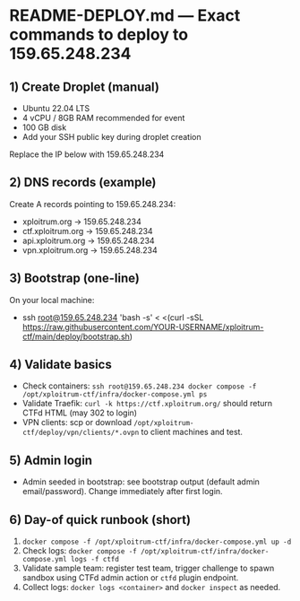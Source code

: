 # README-DEPLOY.md — Exact commands to deploy to 159.65.248.234

## 1) Create Droplet (manual)
- Ubuntu 22.04 LTS
- 4 vCPU / 8GB RAM recommended for event
- 100 GB disk
- Add your SSH public key during droplet creation

Replace the IP below with 159.65.248.234

## 2) DNS records (example)
Create A records pointing to 159.65.248.234:
- xploitrum.org -> 159.65.248.234
- ctf.xploitrum.org -> 159.65.248.234
- api.xploitrum.org -> 159.65.248.234
- vpn.xploitrum.org -> 159.65.248.234

## 3) Bootstrap (one-line)
On your local machine:
- ssh root@159.65.248.234 'bash -s' < <(curl -sSL https://raw.githubusercontent.com/YOUR-USERNAME/xploitrum-ctf/main/deploy/bootstrap.sh)

## 4) Validate basics
- Check containers: `ssh root@159.65.248.234 docker compose -f /opt/xploitrum-ctf/infra/docker-compose.yml ps`
- Validate Traefik: `curl -k https://ctf.xploitrum.org/` should return CTFd HTML (may 302 to login)
- VPN clients: scp or download `/opt/xploitrum-ctf/deploy/vpn/clients/*.ovpn` to client machines and test.

## 5) Admin login
- Admin seeded in bootstrap: see bootstrap output (default admin email/password). Change immediately after first login.

## 6) Day-of quick runbook (short)
1. `docker compose -f /opt/xploitrum-ctf/infra/docker-compose.yml up -d`
2. Check logs: `docker compose -f /opt/xploitrum-ctf/infra/docker-compose.yml logs -f ctfd`
3. Validate sample team: register test team, trigger challenge to spawn sandbox using CTFd admin action or `ctfd` plugin endpoint.
4. Collect logs: `docker logs <container>` and `docker inspect` as needed.
